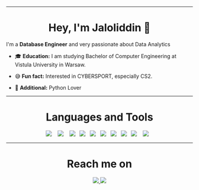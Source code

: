 <hr>

<h1 align="center"> Hey, I'm Jaloliddin 👋 </h1>


I'm a **Database Engineer** and very passionate about Data Analytics

- 🎓 **Education:** I am studying Bachelor of Computer Engineering at Vistula University in Warsaw. 

- 😅 **Fun fact:** Interested in CYBERSPORT, especially CS2.

- 🙂 **Additional:** Python Lover

<hr>

<h1 align="center">  Languages and Tools </h2>
<p align="center">
   <img src="https://img.shields.io/badge/-Python-02050f?logo=python&logoColor=3aaded&style=for-the-badge" />&nbsp;&nbsp;&nbsp;
   <img src="https://img.shields.io/badge/-Numpy-02050f?logo=numpy&logoColor=3aaded&style=for-the-badge" />&nbsp;&nbsp;&nbsp;
   <img src="https://img.shields.io/badge/-Pandas-02050f?logo=pandas&logoColor=2f6ad7&style=for-the-badge" />&nbsp;&nbsp;
   <img src="https://img.shields.io/badge/-VSCODE-02050f?logo=vscode&logoColor=white&style=for-the-badge" />&nbsp;&nbsp;
   <img src="https://img.shields.io/badge/-Microsoft SQL-02050f?logo=microsoftsql&logoColor=white&style=for-the-badge" />&nbsp;&nbsp;
   <img src="https://img.shields.io/badge/-PHP-02050f?logo=php&logoColor=d0312d&style=for-the-badge" />&nbsp;&nbsp;
   <img src="https://img.shields.io/badge/-MySQL-02050f?logo=mysql&logoColor=3cb043&style=for-the-badge" />&nbsp;&nbsp;
   <img src="https://img.shields.io/badge/-Beautifulsoup-02050f?logo=beautifulsoupe&style=for-the-badge" />&nbsp;&nbsp;
   <img src="https://img.shields.io/badge/-HTML-02050f?logo=html5&logoColor=d0312de&style=for-the-badge" />&nbsp;&nbsp;&nbsp;
   <img src="https://img.shields.io/badge/-CSS-02050f?logo=css3&logoColor=2f6ad7&style=for-the-badge" />&nbsp;&nbsp;&nbsp;
</p>

<hr>
 <div>
  <h1 align="center">  Reach me on </h2>
    <p align="center">
       <a href="https://www.linkedin.com/in/jaloliddin-sultonov-902333234">
         <img src="https://img.shields.io/badge/LinkedIn-0077B5?style=for-the-badge&logo=linkedin&logoColor=white"/>
       </a>
       <a href="mailto:sultonovjaloliddin07@gmail.com" target="_blank">
         <img src="https://img.shields.io/badge/gmail-%23D14836.svg?&style=for-the-badge&logo=gmail&logoColor=white"/>
       </a>
    </p>
 </div>
